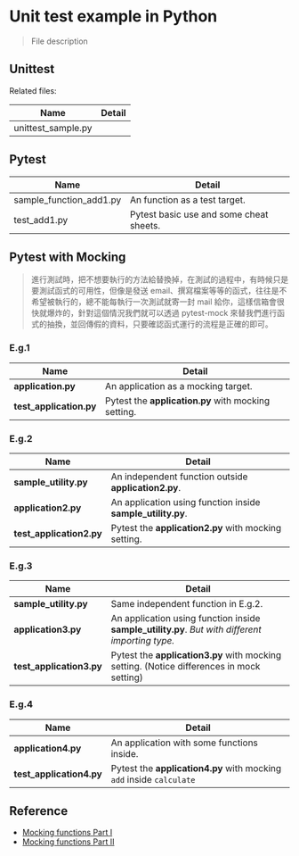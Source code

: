 # Unit test example in Python
> File description

## Unittest

Related files:

| Name               | Detail |
| ------------------ | ------ |
| unittest_sample.py |        |



## Pytest

| Name                    | Detail                                  |
| ----------------------- | --------------------------------------- |
| sample_function_add1.py | An function as a test target.           |
| test_add1.py            | Pytest basic use and some cheat sheets. |



## Pytest with Mocking

> 進行測試時，把不想要執行的方法給替換掉，在測試的過程中，有時候只是要測試函式的可用性，但像是發送 email、撰寫檔案等等的函式，往往是不希望被執行的，總不能每執行一次測試就寄一封 mail 給你，這樣信箱會很快就爆炸的，針對這個情況我們就可以透過 pytest-mock 來替我們進行函式的抽換，並回傳假的資料，只要確認函式運行的流程是正確的即可。

### E.g.1

| Name                    | Detail                                              |
| ----------------------- | --------------------------------------------------- |
| **application.py**      | An application as a mocking target.                 |
| **test_application.py** | Pytest the **application.py** with mocking setting. |

### E.g.2

| Name                     | Detail                                                      |
| ------------------------ | ----------------------------------------------------------- |
| **sample_utility.py**    | An independent function outside **application2.py**.        |
| **application2.py**      | An application using function inside **sample_utility.py**. |
| **test_application2.py** | Pytest the **application2.py** with mocking setting.        |

### E.g.3

| Name                     | Detail                                                       |
| ------------------------ | ------------------------------------------------------------ |
| **sample_utility.py**    | Same independent function in E.g.2.                          |
| **application3.py**      | An application using function inside **sample_utility.py**. *But with different importing type.* |
| **test_application3.py** | Pytest the **application3.py** with mocking setting. (Notice differences in mock setting) |

### E.g.4

| Name                     | Detail                                                       |
| ------------------------ | ------------------------------------------------------------ |
| **application4.py**      | An application with some functions inside. |
| **test_application4.py** | Pytest the **application4.py** with mocking `add` inside `calculate` |

## Reference

- [Mocking functions Part I](https://medium.com/analytics-vidhya/mocking-in-python-with-pytest-mock-part-i-6203c8ad3606)
- [Mocking functions Part II](https://medium.com/@durgaswaroop/writing-better-tests-in-python-with-pytest-mock-part-2-92b828e1453c)
